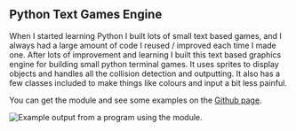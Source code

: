 Python Text Games Engine
------------------------

When I started learning Python I built lots of small text based games, and I always had a large amount of code I reused / improved each time I made one. After lots of improvement and learning I built this text based graphics engine for building small python terminal games. It uses sprites to display objects and handles all the collision detection and outputting. It also has a few classes included to make things like colours and input a bit less painful.

You can get the module and see some examples on the [Github page](http://github.com/olls/graphics).

<div><img src="/~olls/readme-imgs/graphics/terrain.png" alt="Example output from a program using the module." class="no-border"></div>